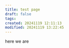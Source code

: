 ```yaml
---
title: test page
draft: false
tags:
created: 20241119 12:11:13
modified: 20241119 13:22:45
---
```

 here we are 

